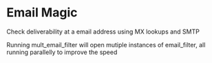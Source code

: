 # Email Magic
Check deliverability at a email address using MX lookups and SMTP

Running mult_email_filter will open mutiple instances of email_filter, all running parallelly to improve the speed
